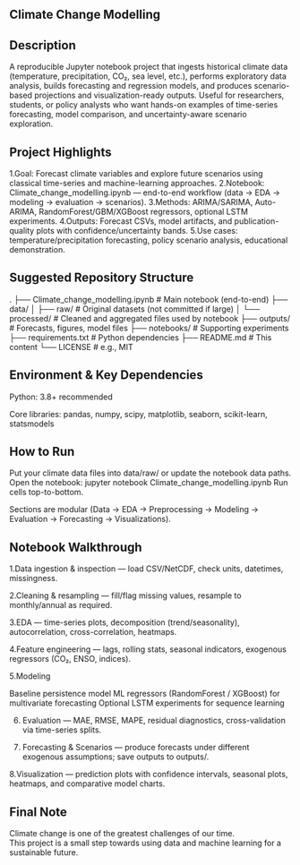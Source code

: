## Climate Change Modelling 





## Description

A reproducible Jupyter notebook project that ingests historical climate data (temperature, precipitation, CO₂, sea level, etc.), performs exploratory data analysis, builds forecasting and regression models, and produces scenario-based projections and visualization-ready outputs. Useful for researchers, students, or policy analysts who want hands-on examples of time-series forecasting, model comparison, and uncertainty-aware scenario exploration.


## Project Highlights

1.Goal: Forecast climate variables and explore future scenarios using classical time-series and machine-learning approaches.
2.Notebook: Climate_change_modelling.ipynb — end-to-end workflow (data → EDA → modeling → evaluation → scenarios).
3.Methods: ARIMA/SARIMA, Auto-ARIMA, RandomForest/GBM/XGBoost regressors, optional LSTM experiments.
4.Outputs: Forecast CSVs, model artifacts, and publication-quality plots with confidence/uncertainty bands.
5.Use cases: temperature/precipitation forecasting, policy scenario analysis, educational demonstration.


## Suggested Repository Structure
.
├── Climate_change_modelling.ipynb   # Main notebook (end-to-end)
├── data/
│   ├── raw/                         # Original datasets (not committed if large)
│   └── processed/                   # Cleaned and aggregated files used by notebook
├── outputs/                         # Forecasts, figures, model files
├── notebooks/                       # Supporting experiments
├── requirements.txt                 # Python dependencies
├── README.md                        # This content
└── LICENSE                          # e.g., MIT


## Environment & Key Dependencies

Python: 3.8+ recommended

Core libraries: pandas, numpy, scipy, matplotlib, seaborn, scikit-learn, statsmodels


## How to Run

Put your climate data files into data/raw/ or update the notebook data paths.
Open the notebook:
jupyter notebook Climate_change_modelling.ipynb
Run cells top-to-bottom. 

Sections are modular (Data → EDA → Preprocessing → Modeling → Evaluation → Forecasting → Visualizations).


## Notebook Walkthrough 

1.Data ingestion & inspection — load CSV/NetCDF, check units, datetimes, missingness.

2.Cleaning & resampling — fill/flag missing values, resample to monthly/annual as required.

3.EDA — time-series plots, decomposition (trend/seasonality), autocorrelation, cross-correlation, heatmaps.

4.Feature engineering — lags, rolling stats, seasonal indicators, exogenous regressors (CO₂, ENSO, indices).

5.Modeling

Baseline persistence model
ML regressors (RandomForest / XGBoost) for multivariate forecasting
Optional LSTM experiments for sequence learning

6. Evaluation — MAE, RMSE, MAPE, residual diagnostics, cross-validation via time-series splits.

7. Forecasting & Scenarios — produce forecasts under different exogenous assumptions; save outputs to outputs/.

8.Visualization — prediction plots with confidence intervals, seasonal plots, heatmaps, and comparative model charts.


## Final Note

Climate change is one of the greatest challenges of our time.  
This project is a small step towards using data and machine learning for a sustainable future.
